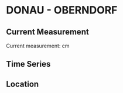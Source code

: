 # DONAU - OBERNDORF

## Current Measurement

Current measurement: <Value topic="rivers/pegel-online/DONAU/OBERNDORF/measurementValue"/> cm

## Time Series

<TimeSeries topic="rivers/pegel-online/DONAU/OBERNDORF/measurementValue" period="week" />

## Location

<WorldMap>
  <Marker lat="48.94696907925314" lon="12.01489305288701" labelTopic="rivers/pegel-online/DONAU/OBERNDORF/measurementValue" />
</WorldMap>
